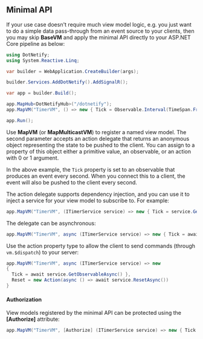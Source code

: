 ## Minimal API

If your use case doesn't require much view model logic, e.g. you just want to do a simple data pass-through from an event source to your clients, then you may skip **BaseVM** and apply the minimal API directly to your ASP.NET Core pipeline as below:

```csharp
using DotNetify;
using System.Reactive.Linq;

var builder = WebApplication.CreateBuilder(args);

builder.Services.AddDotNetify().AddSignalR();

var app = builder.Build();

app.MapHub<DotNetifyHub>("/dotnetify");
app.MapVM("TimerVM", () => new { Tick = Observable.Interval(TimeSpan.FromSeconds(1) });

app.Run();
```

Use **MapVM** (or **MapMulticastVM**) to register a named view model. The second parameter accepts an action delegate that returns an anonymous object representing the state to be pushed to the client. You can assign to a property of this object either a primitive value, an observable, or an action with 0 or 1 argument.

In the above example, the `Tick` property is set to an observable that produces an event every second. When you connect this to a client, the event will also be pushed to the client every second.

The action delegate supports dependency injection, and you can use it to inject a service for your view model to subscribe to. For example:

```csharp
app.MapVM("TimerVM", (ITimerService service) => new { Tick = service.GetObservable() };
```

The delegate can be asynchronous:

```csharp
app.MapVM("TimerVM", async (ITimerService service) => new { Tick = await service.GetObservableAsync() };
```

Use the action property type to allow the client to send commands (through `vm.$dispatch`) to your server:

```csharp
app.MapVM("TimerVM", async (ITimerService service) => new
{
  Tick = await service.GetObservableAsync() },
  Reset = new Action(async () => await service.ResetAsync())
}
```

#### Authorization

View models registered by the minimal API can be protected using the **[Authorize]** attribute:

```csharp
app.MapVM("TimerVM", [Authorize] (ITimerService service) => new { Tick = service.GetObservable() };
```
